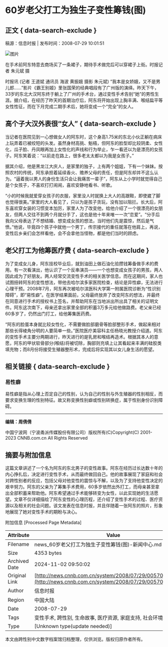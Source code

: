 # 60岁老父打工为独生子变性筹钱(图)

## 正文 { data-search-exclude }


稿源：信息时报  |  发布时间：2008-07-29 10:01:51

![图片](http://www.cnnb.com.cn/pic/0/00/56/71/567106_167860.jpg)

在手术前阿东特意去商场买了一条裙子，期待手术做完后可以穿裙子上街。时报记者 朱元斌 摄

时报讯 (记者 王道斌 通讯员 海波 黄振娥 摄影 朱元斌) “我本是女娇娥，又不是男儿郎……”影片《霸王别姬》里张国荣的经典唱段有了广州版的演绎。昨天下午，33岁的东北大汉阿东终于躺上了广州的手术台，通过变性手术告别“她”的男性生涯。据介绍，在经历了昨天的首期治疗后，阿东将开始出现上胸丰满、喉结扁平等女性性征，而在下月完成二期手术后，她将变成一个“完全”的女人。

## **高个子大汉外表很“女人”** { data-search-exclude }

当记者在医院见到一心想做女人的阿东时，这个身高1.75米的东北小伙正躺在病床上玩弄着已被绞短的头发。虽然身材高挑、魁梧，但阿东的脸型却比较阴柔、女性化，瓜子脸、丹凤眼再加上女性化的声线和行为举止，乍一看还以为是漂亮的女孩子。阿东笑着说：“以前走在路上，很多老太太都以为我是女孩子。”

据其介绍，他是黑龙江大庆人，是家里的独子，上有两个姐姐，下有一个妹妹。按照农村的传统，阿东承担着延续香火、赡养父母的责任，但是阿东却并不这么认为。“逼着我以男人的身份生活只会让我痛苦一辈子”，阿东从上小学时就觉得自己是个女孩子，不喜欢打打闹闹，喜欢安静地看书、听歌。

“小的时候我就爱穿女孩子的衣服，家里没人时就换上大人的高跟鞋，即使崴了脚也觉得很美。”家里的大人看见了，只以为是孩子贪玩，没有加以阻拦。长大后，阿东喜欢穿女装的习惯变本加厉，家里人为了改变他，给他介绍了一个很漂亮的女朋友，但两人交往不到两个月就分手了，这也是他十年来唯一一次“恋爱”。“分手后我向父母表达了不想结婚、想变成女孩的想法，当时他们先是震惊，然后是气愤。”他说，毕竟四个孩子中就他一个男丁，传宗接代的重任就落在他肩上，再说，变性后乡亲们会怎样看他，会不会拿他当怪物，都是他们当时的顾虑。

## **老父打工为他筹医疗费** { data-search-exclude }

为了变成女儿身，阿东技校毕业后，就到油田上做石油化验攒钱筹备做手术的费用。有一次看演出，他认识了一个反串演员——一个也想变成女孩子的男孩，两人因此成为了好朋友。两人经常交流变性手术的相关医学信息。而在这期间，家人也试图扭转阿东的变性想法，带他去哈尔滨多家医院检查，结论是异性癖，无法进行心理干预。2008年7月，阿东再次被哈尔滨医科大学第一附属医院诊断为“性识别障碍”，即“易性癖”。在医学结果面前，父母最终放弃了改变阿东的想法，并最终在同意进行手术的授权书上签名，并帮助阿东在当地派出所出具了相关的证明文件。阿东这次南下，母亲还拿出家里全部的积蓄3万多元给他做路费。老父亲已经60多岁了，仍然出门打工，给他筹集医药费。

“阿东的脸蛋本身就比较女性化，不需要做脸部磨骨等脸部整形手术，做起来相对那些长得棱角分明的人要简单一些。”医院医疗美容科主任杨晓光教授介绍道。阿东的变性手术主要分两期进行，昨天进行的是乳房和喉结再造术。根据其本人的意愿，阿东的甲状软骨部分(喉结)将被切除，胸部则充填上让其看起来丰满的硅胶类填充物；而8月份将接受生殖器整形术，完成后将实现其以女儿身生活的愿望。

## **相关链接** { data-search-exclude }

### **易性癖**

易性癖是指从心理上否定自己的性别，认为自己的性别与外生殖器的性别相反，而要求变换生理的性别特征。故又称变换性别癖或性别转换症，属于性别身份识别障碍。

---

**编辑：周倩倩**

中国宁波网（宁波甬派传媒股份有限公司）版权所有(C)Copyright(C) 2001-2023 CNNB.com.cn All Rights Reserved

## 摘要与附加信息

<!-- tcd_abstract -->
这篇文章讲述了一个名为阿东的东北男子的变性故事。阿东在经历过长达数十年的内心挣扎后，决定进行变性手术，从而最终做回自己。他的故事展现了家庭和社会对跨性别者的反应，包括父母对他变性的震惊与不解，以及为了支持他变性决定的艰辛努力。阿东的父亲为了筹集手术费用，60多岁依然出外打工，而母亲甚至拿出全部积蓄来帮助他。阿东希望通过手术能够转变为女性，以此实现她的生活愿望。文章不仅详细描绘了阿东变性的心理历程，还介绍了变性手术的过程、医疗资源以及相关的社会问题。该文发表在信息时报，并且伴随着一张阿东的照片，形象地展现了她对变性手术的期盼与决心。
<!-- tcd_abstract_end -->

附加信息 [Processed Page Metadata]

| Attribute       | Value                                  |
|-----------------|----------------------------------------|
| Filename        | news_60岁老父打工为独生子变性筹钱(图)-新闻中心.md                             |
| Size            | 4353 bytes                           |
| Archived Date   | 2024-11-02 09:50:02                             |
| Original Link   | [http://news.cnnb.com.cn/system/2008/07/29/005700224.shtml](http://news.cnnb.com.cn/system/2008/07/29/005700224.shtml)                       |
| Author          | 信息时报                               |
| Region          | 中国大陆                               |
| Date            | 2008-07-29                                 |
| Tags            | 变性手术, 跨性别, 生命故事, 医疗资源, 家庭支持, 社会环境                                 |
| Type            | [Unknown type(update needed)]                                 |
<!-- tcd_table_end -->

本文由跨性别中文数字档案馆归档整理，仅供浏览。版权归原作者所有。
